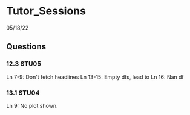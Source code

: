 # Tutor_Sessions
05/18/22


## Questions
### 12.3 STU05
Ln 7-9: Don't fetch headlines
Ln 13-15: Empty dfs, lead to 
Ln 16: Nan df 

### 13.1 STU04
Ln 9: No plot shown. 
